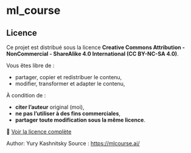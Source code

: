 # ml_course

## Licence

Ce projet est distribué sous la licence **Creative Commons Attribution - NonCommercial - ShareAlike 4.0 International (CC BY-NC-SA 4.0)**.

Vous êtes libre de :
- partager, copier et redistribuer le contenu,
- modifier, transformer et adapter le contenu,

À condition de :
- **citer l’auteur** original (moi),
- **ne pas l’utiliser à des fins commerciales**,
- **partager toute modification sous la même licence**.

🔗 [Voir la licence complète](https://creativecommons.org/licenses/by-nc-sa/4.0/)

Author: Yury Kashnitsky
Source : https://mlcourse.ai/
